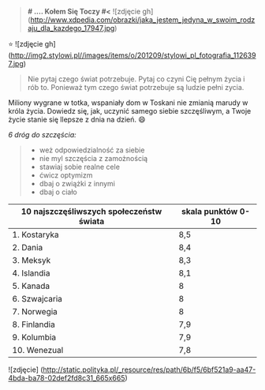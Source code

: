 >**# .... Kołem Się Toczy  #<**
![zdjęcie gh] (http://www.xdpedia.com/obrazki/jaka_jestem_jedyna_w_swoim_rodzaju_dla_kazdego_17947.jpg)

 :star:
![zdjęcie gh] (http://img2.stylowi.pl//images/items/o/201209/stylowi_pl_fotografia_1126397.jpg)



> Nie pytaj czego świat potrzebuje. 
>Pytaj co czyni Cię pełnym życia i rób to. Ponieważ tym czego świat potrzebuje są ludzie pełni zycia. 

 
Miliony wygrane w totka, wspaniały dom w Toskani nie zmianią marudy w króla życia. Dowiedz się, jak, uczynić samego siebie szczęśliwym, a Twoje życie stanie się llepsze z dnia na dzień. :smile:

_6 dróg do szczęścia:_
>* weż odpowiedzialność za siebie
>* nie myl szczęścia z zamożnością
>* stawiaj sobie realne cele
>* ćwicz optymizm
>* dbaj o zwiążki z innymi
>* dbaj o ciało


10 najszczęśliwszych społeczeństw świata | skala punktów 0-10 |
----------------------------------------| -------------------
1. Kostaryka                            |         8,5        |
2. Dania                                |         8,4        |
3. Meksyk                               |         8,3        |
4. Islandia                             |         8,1        |
5. Kanada                               |         8          |
6. Szwajcaria                           |         8          |
7. Norwegia                             |         8          |
8. Finlandia                            |         7,9        |
9. Kolumbia                             |         7,9        |
10. Wenezual                            |         7,8        |


![zdjęcie]  (http://static.polityka.pl/_resource/res/path/6b/f5/6bf521a9-aa47-4bda-ba78-02def2fd8c31_665x665)

